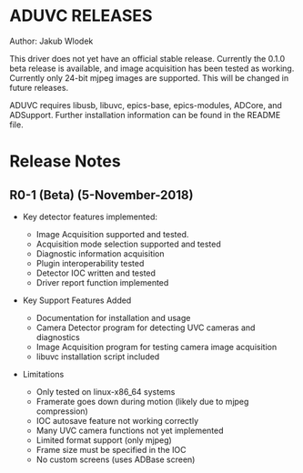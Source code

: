 # ADUVC RELEASES

Author: Jakub Wlodek

This driver does not yet have an  official stable release. Currently the 0.1.0 beta release is available, and image acquisition has been tested as working. Currently only 24-bit mjpeg images are supported. This will be changed in future releases.   

ADUVC requires libusb, libuvc, epics-base, epics-modules, ADCore, and ADSupport. Further installation information can be found in the README file.

Release Notes
=============

R0-1 (Beta) (5-November-2018)
-----
* Key detector features implemented:  
    * Image Acquisition supported and tested.
    * Acquisition mode selection supported and tested
    * Diagnostic information acquisition
    * Plugin interoperability tested
    * Detector IOC written and tested
    * Driver report function implemented

* Key Support Features Added
    * Documentation for installation and usage
    * Camera Detector program for detecting UVC cameras and diagnostics
    * Image Acquisition program for testing camera image acquisition
    * libuvc installation script included

* Limitations
    * Only tested on linux-x86_64 systems
    * Framerate goes down during motion (likely due to mjpeg compression)
    * IOC autosave feature not working correctly
    * Many UVC camera functions not yet implemented
    * Limited format support (only mjpeg)
    * Frame size must be specified in the IOC
    * No custom screens (uses ADBase screen)
